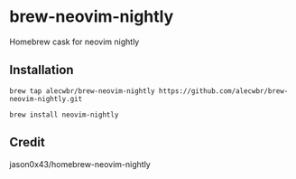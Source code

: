 # brew-neovim-nightly

Homebrew cask for neovim nightly

## Installation

```
brew tap alecwbr/brew-neovim-nightly https://github.com/alecwbr/brew-neovim-nightly.git
```
```
brew install neovim-nightly
```

## Credit

jason0x43/homebrew-neovim-nightly
